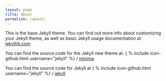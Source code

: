 ```yaml
---
layout: page
title: About
permalink: /about/
---
```


This is the base Jekyll theme. You can find out more info about customizing your Jekyll theme, as well as basic Jekyll usage documentation at [jekyllrb.com](http://jekyllrb.com/)

You can find the source code for the Jekyll new theme at:
{ % include icon-github.html username="jekyll" %} /
[minima](https://github.com/jekyll/minima)

You can find the source code for Jekyll at
{ % include icon-github.html username="jekyll" %} /
[jekyll](https://github.com/jekyll/jekyll)
